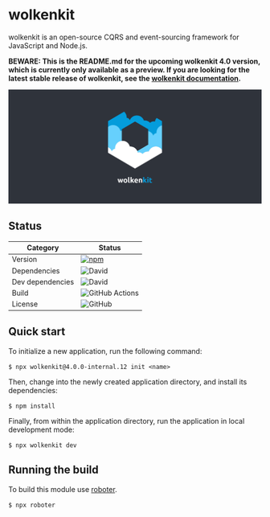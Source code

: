 # wolkenkit

wolkenkit is an open-source CQRS and event-sourcing framework for JavaScript and Node.js.

**BEWARE: This is the README.md for the upcoming wolkenkit 4.0 version, which is currently only available as a preview. If you are looking for the latest stable release of wolkenkit, see the [wolkenkit documentation](https://docs.wolkenkit.io/).**

![wolkenkit](assets/logo.png "wolkenkit")

## Status

| Category         | Status                                                                                                                                         |
| ---------------- | ---------------------------------------------------------------------------------------------------------------------------------------------- |
| Version          | [![npm](https://img.shields.io/npm/v/wolkenkit)](https://www.npmjs.com/package/wolkenkit)                                                      |
| Dependencies     | ![David](https://img.shields.io/david/thenativeweb/wolkenkit)                                                                                  |
| Dev dependencies | ![David](https://img.shields.io/david/dev/thenativeweb/wolkenkit)                                                                              |
| Build            | ![GitHub Actions](https://github.com/thenativeweb/wolkenkit/workflows/Release/badge.svg?branch=master) |
| License          | ![GitHub](https://img.shields.io/github/license/thenativeweb/wolkenkit)                                                                        |

## Quick start

To initialize a new application, run the following command:

```shell
$ npx wolkenkit@4.0.0-internal.12 init <name>
```

Then, change into the newly created application directory, and install its dependencies:

```shell
$ npm install
```

Finally, from within the application directory, run the application in local development mode:

```shell
$ npx wolkenkit dev
```

## Running the build

To build this module use [roboter](https://www.npmjs.com/package/roboter).

```shell
$ npx roboter
```
